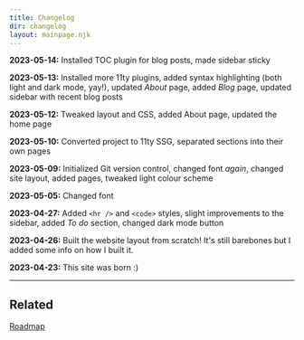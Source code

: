 ```yaml
---
title: Changelog
dir: changelog
layout: mainpage.njk
---
```


**2023-05-14:** Installed TOC plugin for blog posts, made sidebar sticky

**2023-05-13:** Installed more 11ty plugins, added syntax highlighting (both light and dark mode, yay!), updated _About_ page, added _Blog_ page, updated sidebar with recent blog posts

**2023-05-12:** Tweaked layout and CSS, added About page, updated the home page

**2023-05-10:** Converted project to 11ty SSG, separated sections into their own pages

**2023-05-09:** Initialized Git version control, changed font _again_, changed site layout, added pages, tweaked light colour scheme

**2023-05-05:** Changed font

**2023-04-27:** Added `<hr />` and `<code>` styles, slight improvements to the sidebar, added _To do_ section, changed dark mode button

**2023-04-26:** Built the website layout from scratch! It's still barebones but I added some info on how I built it.

**2023-04-23:** This site was born :)

---

## Related

[Roadmap](/roadmap)
